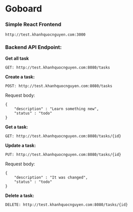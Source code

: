 # Goboard

### Simple React Frontend

    http://test.khanhquocnguyen.com:3000

### Backend API Endpoint:

**Get all task**

    GET: http://test.khanhquocnguyen.com:8080/tasks

**Create a task:**

    POST: http://test.khanhquocnguyen.com:8080/tasks

Request body:

    {
        "description" : "Learn something new",
        "status" : "todo"
    }

**Get a task:**

    GET: http://test.khanhquocnguyen.com:8080/tasks/{id}

**Update a task:**

    PUT: http://test.khanhquocnguyen.com:8080/tasks/{id}

Request body:

    {
        "description" : "It was changed",
        "status" : "todo"
    }

**Delete a task:**

    DELETE: http://test.khanhquocnguyen.com:8080/tasks/{id}
